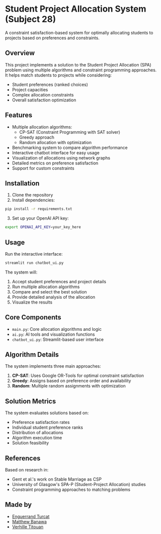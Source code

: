 # Student Project Allocation System (Subject 28)

A constraint satisfaction-based system for optimally allocating students to projects based on preferences and constraints.

## Overview

This project implements a solution to the Student Project Allocation (SPA) problem using multiple algorithms and constraint programming approaches. It helps match students to projects while considering:

- Student preferences (ranked choices)
- Project capacities
- Complex allocation constraints
- Overall satisfaction optimization

## Features

- Multiple allocation algorithms:
  - CP-SAT (Constraint Programming with SAT solver)
  - Greedy approach
  - Random allocation with optimization
- Benchmarking system to compare algorithm performance
- Interactive chatbot interface for easy usage
- Visualization of allocations using network graphs
- Detailed metrics on preference satisfaction
- Support for custom constraints

## Installation

1. Clone the repository
2. Install dependencies:
```bash
pip install -r requirements.txt
```
3. Set up your OpenAI API key:
```bash
export OPENAI_API_KEY=your_key_here
```

## Usage

Run the interactive interface:
```bash
streamlit run chatbot_ui.py
```

The system will:
1. Accept student preferences and project details
2. Run multiple allocation algorithms
3. Compare and select the best solution
4. Provide detailed analysis of the allocation
5. Visualize the results

## Core Components

- `main.py`: Core allocation algorithms and logic
- `ai.py`: AI tools and visualization functions
- `chatbot_ui.py`: Streamlit-based user interface

## Algorithm Details

The system implements three main approaches:

1. **CP-SAT**: Uses Google OR-Tools for optimal constraint satisfaction
2. **Greedy**: Assigns based on preference order and availability
3. **Random**: Multiple random assignments with optimization

## Solution Metrics

The system evaluates solutions based on:
- Preference satisfaction rates
- Individual student preference ranks
- Distribution of allocations
- Algorithm execution time
- Solution feasibility

## References

Based on research in:
- Gent et al.'s work on Stable Marriage as CSP
- University of Glasgow's SPA-P (Student-Project Allocation) studies
- Constraint programming approaches to matching problems

## Made by

- [Enguerrand Turcat](mailto:enguerrand.turcat@epita.fr)
- [Matthew Banawa](matthew.banawa@epita.fr)
- [Verhille Titouan](mailto:titouan.verhille@epita.fr)
